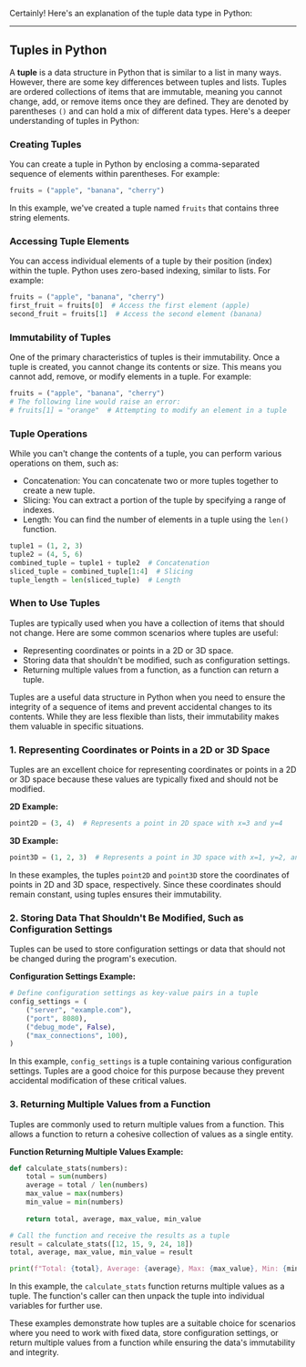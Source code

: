 Certainly! Here's an explanation of the tuple data type in Python:

---

## Tuples in Python

A **tuple** is a data structure in Python that is similar to a list in many ways. However, there are some key differences between tuples and lists. Tuples are ordered collections of items that are immutable, meaning you cannot change, add, or remove items once they are defined. They are denoted by parentheses `()` and can hold a mix of different data types. Here's a deeper understanding of tuples in Python:

### Creating Tuples

You can create a tuple in Python by enclosing a comma-separated sequence of elements within parentheses. For example:

```python
fruits = ("apple", "banana", "cherry")
```

In this example, we've created a tuple named `fruits` that contains three string elements.

### Accessing Tuple Elements

You can access individual elements of a tuple by their position (index) within the tuple. Python uses zero-based indexing, similar to lists. For example:

```python
fruits = ("apple", "banana", "cherry")
first_fruit = fruits[0]  # Access the first element (apple)
second_fruit = fruits[1]  # Access the second element (banana)
```

### Immutability of Tuples

One of the primary characteristics of tuples is their immutability. Once a tuple is created, you cannot change its contents or size. This means you cannot add, remove, or modify elements in a tuple. For example:

```python
fruits = ("apple", "banana", "cherry")
# The following line would raise an error:
# fruits[1] = "orange"  # Attempting to modify an element in a tuple
```

### Tuple Operations

While you can't change the contents of a tuple, you can perform various operations on them, such as:

- Concatenation: You can concatenate two or more tuples together to create a new tuple.
- Slicing: You can extract a portion of the tuple by specifying a range of indexes.
- Length: You can find the number of elements in a tuple using the `len()` function.

```python
tuple1 = (1, 2, 3)
tuple2 = (4, 5, 6)
combined_tuple = tuple1 + tuple2  # Concatenation
sliced_tuple = combined_tuple[1:4]  # Slicing
tuple_length = len(sliced_tuple)  # Length
```

### When to Use Tuples

Tuples are typically used when you have a collection of items that should not change. Here are some common scenarios where tuples are useful:

- Representing coordinates or points in a 2D or 3D space.
- Storing data that shouldn't be modified, such as configuration settings.
- Returning multiple values from a function, as a function can return a tuple.

Tuples are a useful data structure in Python when you need to ensure the integrity of a sequence of items and prevent accidental changes to its contents. While they are less flexible than lists, their immutability makes them valuable in specific situations.


### 1. Representing Coordinates or Points in a 2D or 3D Space

Tuples are an excellent choice for representing coordinates or points in a 2D or 3D space because these values are typically fixed and should not be modified.

**2D Example:**

```python
point2D = (3, 4)  # Represents a point in 2D space with x=3 and y=4
```

**3D Example:**

```python
point3D = (1, 2, 3)  # Represents a point in 3D space with x=1, y=2, and z=3
```

In these examples, the tuples `point2D` and `point3D` store the coordinates of points in 2D and 3D space, respectively. Since these coordinates should remain constant, using tuples ensures their immutability.

### 2. Storing Data That Shouldn't Be Modified, Such as Configuration Settings

Tuples can be used to store configuration settings or data that should not be changed during the program's execution.

**Configuration Settings Example:**

```python
# Define configuration settings as key-value pairs in a tuple
config_settings = (
    ("server", "example.com"),
    ("port", 8080),
    ("debug_mode", False),
    ("max_connections", 100),
)
```

In this example, `config_settings` is a tuple containing various configuration settings. Tuples are a good choice for this purpose because they prevent accidental modification of these critical values.

### 3. Returning Multiple Values from a Function

Tuples are commonly used to return multiple values from a function. This allows a function to return a cohesive collection of values as a single entity.

**Function Returning Multiple Values Example:**

```python
def calculate_stats(numbers):
    total = sum(numbers)
    average = total / len(numbers)
    max_value = max(numbers)
    min_value = min(numbers)
    
    return total, average, max_value, min_value

# Call the function and receive the results as a tuple
result = calculate_stats([12, 15, 9, 24, 18])
total, average, max_value, min_value = result

print(f"Total: {total}, Average: {average}, Max: {max_value}, Min: {min_value}")
```

In this example, the `calculate_stats` function returns multiple values as a tuple. The function's caller can then unpack the tuple into individual variables for further use.

These examples demonstrate how tuples are a suitable choice for scenarios where you need to work with fixed data, store configuration settings, or return multiple values from a function while ensuring the data's immutability and integrity.